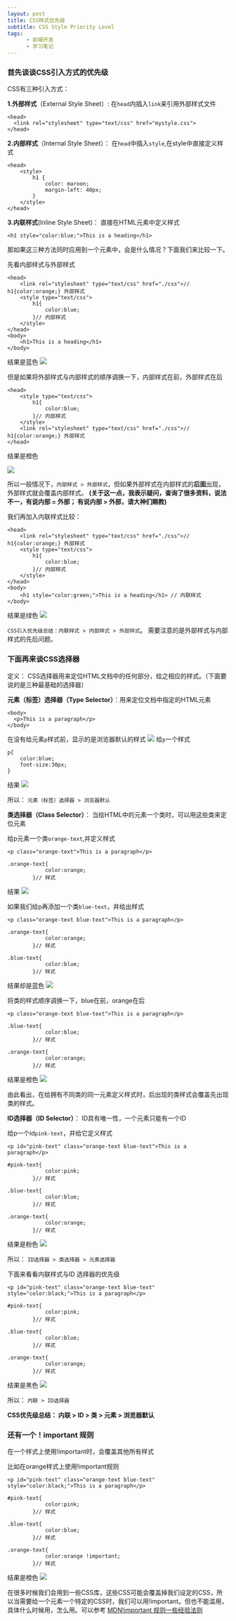 ```yaml
---
layout: post
title: CSS样式优先级
subtitle: CSS Style Priority Level
tags: 
      - 前端开发
      - 学习笔记
---
```


### 首先谈谈CSS引入方式的优先级
 
CSS有三种引入方式：

**1.外部样式**（External Style Sheet）: 在```head```内插入```link```来引用外部样式文件

```
<head>
  <link rel="stylesheet" type="text/css" href="mystyle.css">
</head>
```
**2.内部样式**（Internal Style Sheet）： 在```head```中插入```style```,在style中直接定义样式

```
<head>
	<style>
		h1 {
		    color: maroon;
		    margin-left: 40px;
		} 
	</style>
</head>
```
**3.内联样式**(Inline Style Sheet)： 直接在HTML元素中定义样式
```
<h1 style="color:blue;">This is a heading</h1>
```
那如果这三种方法同时应用到一个元素中，会是什么情况？下面我们来比较一下。

先看内部样式与外部样式

```
<head>
	<link rel="stylesheet" type="text/css" href="./css">//  h1{color:orange;} 外部样式
	<style type="text/css">
		h1{
			color:blue;
		}// 内部样式
	</style>
</head>
<body>
	<h1>This is a heading</h1>
</body>
```
结果是蓝色
<img src="/img/in-post/css_img1.jpg" >

但是如果将外部样式与内部样式的顺序调换一下，内部样式在前，外部样式在后

```
<head>
	<style type="text/css">
		h1{
			color:blue;
		}// 内部样式
	</style>
	<link rel="stylesheet" type="text/css" href="./css">//  h1{color:orange;} 外部样式
</head>
```
结果是橙色

<img src="/img/in-post/css_img2.jpg" >

所以一般情况下，```内部样式 > 外部样式```，但如果外部样式在内部样式的**后面**出现，外部样式就会覆盖内部样式。
**(关于这一点，我表示疑问，查询了很多资料，说法不一，有说内部 = 外部； 有说内部 > 外部，请大神们赐教)**

我们再加入内联样式比较：

```
<head>
	<link rel="stylesheet" type="text/css" href="./css">//  h1{color:orange;} 外部样式
	<style type="text/css">
		h1{
			color:blue;
		}// 内部样式
	</style>
</head>
<body>
	<h1 style="color:green;">This is a heading</h1> // 内联样式
</body>
```
结果是绿色
<img src="/img/in-post/css_img3.jpg" >

```CSS引入优先级总结：内联样式 > 内部样式 > 外部样式```。 需要注意的是外部样式与内部样式的先后问题。

### 下面再来谈CSS选择器

定义： CSS选择器用来定位HTML文档中的任何部分，给之相应的样式。（下面要说的是三种最基础的选择器）

**元素（标签）选择器（Type Selector）**：用来定位文档中指定的HTML元素

```
<body>
  <p>This is a paragraph</p>
</body>
```
在没有给元素```p```样式前，显示的是浏览器默认的样式
<img src="/img/in-post/css_img4.jpg" >
给```p```一个样式
```
p{
	color:blue;
	font-size:30px;
}
```
结果
<img src="/img/in-post/css_img5.jpg" >

所以： ```元素（标签）选择器 > 浏览器默认```

**类选择器（Class Selector）**： 当给HTML中的元素一个类时，可以用这些类来定位元素

给p元素一个类```orange-text```,并定义样式
```
<p class="orange-text">This is a paragraph</p>

.orange-text{
			color:orange;
		}// 样式
```
结果
<img src="/img/in-post/css_img6.jpg" >

如果我们给p再添加一个类```blue-text```，并给出样式
```
<p class="orange-text blue-text">This is a paragraph</p>

.orange-text{
			color:orange;
		}// 样式

.blue-text{
			color:blue;
		}// 样式
```
结果却是蓝色
<img src="/img/in-post/css_img5.jpg" >

将类的样式顺序调换一下，blue在前，orange在后

```
<p class="orange-text blue-text">This is a paragraph</p>

.blue-text{
			color:blue;
		}// 样式

.orange-text{
			color:orange;
		}// 样式

```
结果是橙色
<img src="/img/in-post/css_img6.jpg" >

由此看出，在给拥有不同类的同一元素定义样式时，后出现的类样式会覆盖先出现类的样式。

**ID选择器（ID Selector）**： ID具有唯一性，一个元素只能有一个ID

给p一个id```pink-text```，并给它定义样式
```
<p id="pink-text" class="orange-text blue-text">This is a paragraph</p>

#pink-text{
			color:pink;
		}// 样式

.blue-text{
			color:blue;
		}// 样式

.orange-text{
			color:orange;
		}// 样式
```
结果是粉色
<img src="/img/in-post/css_img7.jpg" >

所以： ```ID选择器 > 类选择器 > 元素选择器```

下面来看看内联样式与ID 选择器的优先级

```
<p id="pink-text" class="orange-text blue-text" style="color:black;">This is a paragraph</p>

#pink-text{
			color:pink;
		}// 样式

.blue-text{
			color:blue;
		}// 样式

.orange-text{
			color:orange;
		}// 样式

```
结果是黑色
<img src="/img/in-post/css_img8.jpg" >

所以： ```内联 > ID选择器```

**CSS优先级总结： 内联 > ID > 类 > 元素 > 浏览器默认** 


### 还有一个！important 规则

在一个样式上使用!important时，会覆盖其他所有样式

比如在orange样式上使用!important规则
```
<p id="pink-text" class="orange-text blue-text" style="color:black;">This is a paragraph</p>

#pink-text{
			color:pink;
		}// 样式

.blue-text{
			color:blue;
		}// 样式

.orange-text{
			color:orange !important;
		}// 样式
```
结果是橙色
<img src="/img/in-post/css_img6.jpg" >

在很多时候我们会用到一些CSS库，这些CSS可能会覆盖掉我们设定的CSS，所以当需要给一个元素一个特定的CSS时，我们可以用!important。但也不能滥用，具体什么时候用，怎么用。可以参考 <a href="https://developer.mozilla.org/zh-CN/docs/Web/CSS/Specificity" target="-black">MDN!important 规则一些经验法则</a>









